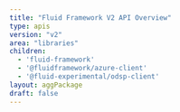 ```yaml
---
title: "Fluid Framework V2 API Overview"
type: apis
version: "v2"
area: "libraries"
children:
  - 'fluid-framework'
  - '@fluidframework/azure-client'
  - '@fluid-experimental/odsp-client'
layout: aggPackage
draft: false
---
```

